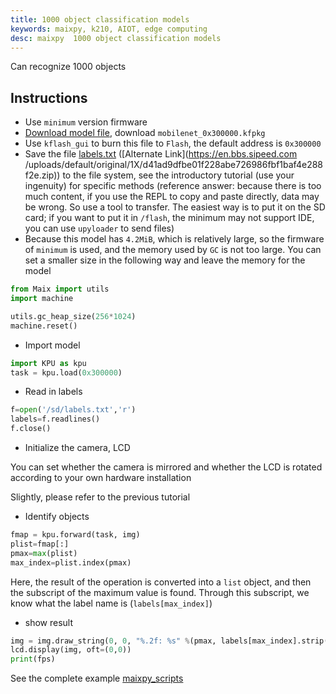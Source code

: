```yaml
---
title: 1000 object classification models
keywords: maixpy, k210, AIOT, edge computing
desc: maixpy  1000 object classification models
---
```



Can recognize 1000 objects

## Instructions

* Use `minimum` version firmware
* [Download model file](https://dl.sipeed.com/MAIX/MaixPy/model), download `mobilenet_0x300000.kfpkg`
* Use `kflash_gui` to burn this file to `Flash`, the default address is `0x300000`
* Save the file [labels.txt](https://github.com/sipeed/MaixPy_scripts/tree/master/machine_vision/mobilenet_1000_class/labels.txt) ([Alternate Link](https://en.bbs.sipeed.com /uploads/default/original/1X/d41ad9dfbe01f228abe726986fbf1baf4e288f2e.zip)) to the file system, see the introductory tutorial (use your ingenuity) for specific methods (reference answer: because there is too much content, if you use the REPL to copy and paste directly, data may be wrong. So use a tool to transfer. The easiest way is to put it on the SD card; if you want to put it in `/flash`, the minimum may not support IDE, you can use `upyloader` to send files)
* Because this model has `4.2MiB`, which is relatively large, so the firmware of `minimum` is used, and the memory used by `GC` is not too large. You can set a smaller size in the following way and leave the memory for the model

```python
from Maix import utils
import machine

utils.gc_heap_size(256*1024)
machine.reset()
```

* Import model

```python
import KPU as kpu
task = kpu.load(0x300000)
```

* Read in labels

```python
f=open('/sd/labels.txt','r')
labels=f.readlines()
f.close()
```

* Initialize the camera, LCD

You can set whether the camera is mirrored and whether the LCD is rotated according to your own hardware installation

Slightly, please refer to the previous tutorial

* Identify objects

```python
fmap = kpu.forward(task, img)
plist=fmap[:]
pmax=max(plist)
max_index=plist.index(pmax)
```

Here, the result of the operation is converted into a `list` object, and then the subscript of the maximum value is found. Through this subscript, we know what the label name is (`labels[max_index]`)


* show result

```python
img = img.draw_string(0, 0, "%.2f: %s" %(pmax, labels[max_index].strip()), color=(255, 0, 0))
lcd.display(img, oft=(0,0))
print(fps)
```


See the complete example [maixpy_scripts](https://github.com/sipeed/MaixPy_scripts/tree/master/machine_vision/mobilenet_1000_class)
